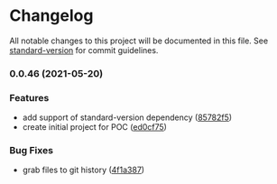# Changelog

All notable changes to this project will be documented in this file. See [standard-version](https://github.com/conventional-changelog/standard-version) for commit guidelines.

### 0.0.46 (2021-05-20)


### Features

* add support of standard-version dependency ([85782f5](https://github.com/artmlg/conventional-changelog-retro-demo/commit/85782f5c53a37648ee2033f0dc90d09cc5316fb9))
* create initial project for POC ([ed0cf75](https://github.com/artmlg/conventional-changelog-retro-demo/commit/ed0cf7558b3421f637ee75de11ededa641a6685a))


### Bug Fixes

* grab files to git history ([4f1a387](https://github.com/artmlg/conventional-changelog-retro-demo/commit/4f1a38716dd60de8ef1cd58d904a8cd74177c15a))
